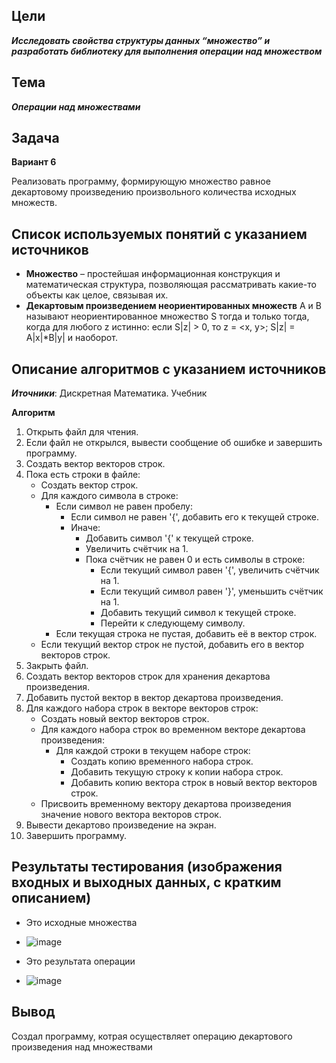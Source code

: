 ## Цели 
***Исследовать свойства структуры данных “множество” и разработать библиотеку для выполнения операции над множеством***

## Тема 
***Операции над множествами***

## Задача 
**Вариант 6**

Реализовать программу, формирующую множество равное декартовому произведению
произвольного количества исходных множеств.

## Cписок используемых понятий с указанием источников

* **Множество** – простейшая информационная конструкция и математическая структура, позволяющая рассматривать какие-то объекты как целое, связывая их.
* **Декартовым произведением неориентированных множеств** A и B называют неориентированное множество S тогда и только тогда, когда для любого z истинно: если S|z| > 0, то z = <x, y>; S|z| = A|x|*B|y| и наоборот.


## Описание алгоритмов с указанием источников
***Иточники***:
 Дискретная Математика. Учебник

**Алгоритм**


1. Открыть файл для чтения.
2. Если файл не открылся, вывести сообщение об ошибке и завершить программу.
3. Создать вектор векторов строк.
4. Пока есть строки в файле:
    - Создать вектор строк.
    - Для каждого символа в строке:
        - Если символ не равен пробелу:
            - Если символ не равен '{', добавить его к текущей строке.
            - Иначе:
                - Добавить символ '{' к текущей строке.
                - Увеличить счётчик на 1.
                - Пока счётчик не равен 0 и есть символы в строке:
                    - Если текущий символ равен '{', увеличить счётчик на 1.
                    - Если текущий символ равен '}', уменьшить счётчик на 1.
                    - Добавить текущий символ к текущей строке.
                    - Перейти к следующему символу.
        - Если текущая строка не пустая, добавить её в вектор строк.
    - Если текущий вектор строк не пустой, добавить его в вектор векторов строк.
5. Закрыть файл.
6. Создать вектор векторов строк для хранения декартова произведения.
7. Добавить пустой вектор в вектор декартова произведения.
8. Для каждого набора строк в векторе векторов строк:
    - Создать новый вектор векторов строк.
    - Для каждого набора строк во временном векторе декартова произведения:
        - Для каждой строки в текущем наборе строк:
            - Создать копию временного набора строк.
            - Добавить текущую строку к копии набора строк.
            - Добавить копию вектора строк в новый вектор векторов строк.
    - Присвоить временному вектору декартова произведения значение нового вектора векторов строк.
9. Вывести декартово произведение на экран.
10. Завершить программу.

## Результаты тестирования (изображения входных и выходных данных, с кратким описанием)
* Это исходные множества
* ![image](https://github.com/iis-32170x/RPIIS/assets/136707141/0dfa814f-bebe-4f5d-97b8-402038587c62)


* Это результата операции
* ![image](https://github.com/iis-32170x/RPIIS/assets/136707141/418993a8-1f29-4c24-bf1c-b07e43886448)

  
## Вывод

Создал программу, котрая осуществляет операцию декартового произведения над множествами
